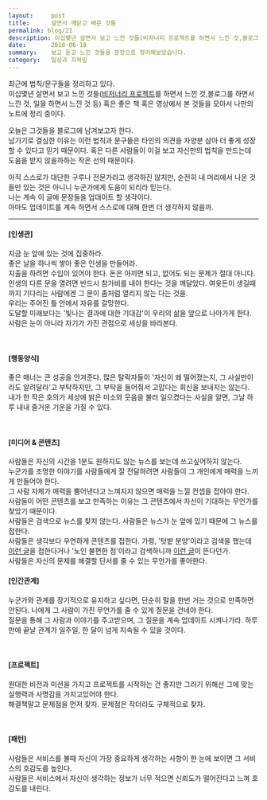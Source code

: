 ```yaml
---
layout:     post
title:      살면서 깨닫고 배운 것들
permalink: blog/21
description: 이십몇년 살면서 보고 느낀 것들(비저너리 프로젝트를 하면서 느낀 것,블로그를 하면서 느낀 것, 일을 하면서 느낀 것 등) 혹은 좋은 책 혹은 영상에서 본 것들을 모아서 나만의 노트에 정리 중이다.오늘은 그것들을 블로그에 남겨보고자 한다.남기기로 결심한 이유는 이런 법칙과 문구들은 타인의 의견을 자양분 삼아 더 좋게 성장할 수 있다고 믿기 때문이다. 혹은 다른 사람들이 이걸 보고 자신만의 법칙을 만드는데 도움을 받지 않을까하는 작은 선의 때문이다.아직 스스로가 대단한 구루나 전문가라고 생각하진 않지만, 순전히 내 머리에서 나온 것들만 있는 것은 아니니 누군가에게 도움이 되리라 믿는다. 나는 계속 이 글에 문장들을 업데이트 할 생각이다.아마도 업데이트를 계속 하면서 스스로에 대해 한번 더 생각하지 않을까.지금 눈 앞에 있는 것에 집중하라.좋은 날을 하나씩 쌓아 좋은 인생을 만들어라.지출을 하려면 수입이 있어야 한다. 돈은 아끼면 되고, 없어도 되는 문제가 절대 아니다.인생의 다른 문을 열려면 반드시 참가비를 내야 한다는 것을 깨달았다. 여윳돈이 생길때까지 기다리는 사람에겐 그 문이 좀처럼 열리지 않는 다는 것을.사람들은 자신의 문제를 해결할 단서를 줄 수 있는 무언가를 좋아한다.우리는 주어진 틀 안에서 자유를 갈망한다.
date:       2018-06-18
summary:    보고 듣고 느낀 것들을 문장으로 정리해보았습니다.
category:   일상과 끄적임
---
```


최근에 법칙/문구들을 정리하고 있다.  
이십몇년 살면서 보고 느낀 것들([비저너리 프로젝트](https://www.facebook.com/visionary.seoul)를 하면서 느낀 것,블로그를 하면서 느낀 것, 일을 하면서 느낀 것 등) 혹은 좋은 책 혹은 영상에서 본 것들을 모아서 나만의 노트에 정리 중이다.

오늘은 그것들을 블로그에 남겨보고자 한다.  
남기기로 결심한 이유는 이런 법칙과 문구들은 타인의 의견을 자양분 삼아 더 좋게 성장할 수 있다고 믿기 때문이다. 혹은 다른 사람들이 이걸 보고 자신만의 법칙을 만드는데 도움을 받지 않을까하는 작은 선의 때문이다.  

아직 스스로가 대단한 구루나 전문가라고 생각하진 않지만, 순전히 내 머리에서 나온 것들만 있는 것은 아니니 누군가에게 도움이 되리라 믿는다.     
나는 계속 이 글에 문장들을 업데이트 할 생각이다.  
아마도 업데이트를 계속 하면서 스스로에 대해 한번 더 생각하지 않을까.  

- - -

#### [인생관]

지금 눈 앞에 있는 것에 집중하라.  
좋은 날을 하나씩 쌓아 좋은 인생을 만들어라.  
지출을 하려면 수입이 있어야 한다. 돈은 아끼면 되고, 없어도 되는 문제가 절대 아니다.  
인생의 다른 문을 열려면 반드시 참가비를 내야 한다는 것을 깨달았다. 여윳돈이 생길때까지 기다리는 사람에겐 그 문이 좀처럼 열리지 않는 다는 것을.    
우리는 주어진 틀 안에서 자유를 갈망한다.  
도달할 미래보다는 '빛나는 결과에 대한 기대감'이 우리의 삶을 앞으로 나아가게 한다.  
사람은 눈이 아니라 자기가 가진 관점으로 세상을 바라본다.  

<br>

#### [행동양식]

좋은 매너는 큰 성공을 안겨준다. 많은 탈락자들이 '자신이 왜 떨어졌는지, 그 사실만이라도 알려달라'고 부탁하지만, 그 부탁을 들어줘서 고맙다는 회신을 보내지는 않는다.  
내가 한 작은 호의가 세상에 밝은 미소와 웃음을 불러 일으켰다는 사실을 알면, 그날 하루 내내 즐거운 기운을 가질 수 있다.

<br>

#### [미디어 & 콘텐츠]

사람들은 자신의 시간을 1분도 원하지도 않는 뉴스를 보는데 쓰고싶어하지 않는다.  
누군가를 조명한 이야기를 사람들에게 잘 전달하려면 사람들이 그 개인에게 매력을 느끼게 만들어야 한다.  
그 사람 자체가 매력을 뿜어낸다고 느껴지지 않으면 매력을 느낄 컨셉을 잡아야 한다.  
사람들이 어떤 콘텐츠를 보고 만족하는 이유는 그 콘텐츠에서 자신이 기대하는 무언가를 찾았기 때문이다.  
사람들은 검색으로 뉴스를 찾지 않는다. 사람들은 뉴스가 눈 앞에 있기 때문에 그 뉴스를 접한다.  
사람들은 생각보다 우연하게 콘텐츠를 접한다. 가령, '텃밭 분양'이라고 검색을 했는데 [이런 글](https://brunch.co.kr/@visionary0115/17)을 접한다거나 '노인 불편한 점'이라고 검색하니까 [이런 글](https://seanlion.github.io/ux/13)이 뜬다던가.  
사람들은 자신의 문제를 해결할 단서를 줄 수 있는 무언가를 좋아한다.
<br>

#### [인간관계]

누군가와 관계를 장기적으로 유지하고 싶다면, 단순히 말을 한번 거는 것으로 만족하면 안된다. 나에게 그 사람이 가진 무언가를 줄 수 있게 질문을 건네야 한다.  
질문을 통해 그 사람과 이야기를 주고받으며, 그 질문을 계속 업데이트 시켜나가라. 하루만에 끝날 관계가 일주일, 한 달이 넘게 지속될 수 있을 것이다.     

<br>

#### [프로젝트]

원대한 비전과 미션을 가지고 프로젝트를 시작하는 건 좋지만 그러기 위해선 그에 맞는 실행력과 사명감을 가지고있어야 한다.  
해결책말고 문제점을 먼저 찾자. 문제점은 작더라도 구체적으로 찾자.  

<br>

#### [패턴]

사람들은 서비스를 볼때 자신이 가장 중요하게 생각하는 사항이 한 눈에 보이면 그 서비스의 호감도를 높인다.  
사람들은 서비스에서 자신이 생각하는 정보가 너무 적으면 신뢰도가 떨어진다고 느껴 호감도를 내린다.  
